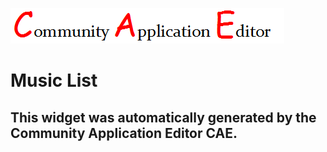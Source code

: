 ![CAE](https://github.com/PhilCAEOrg/application-166/blob/gh-pages/frontendComponent-167/img/logo.png)  

Music List
===================


This widget was automatically generated by the Community Application Editor CAE.  
---------------
